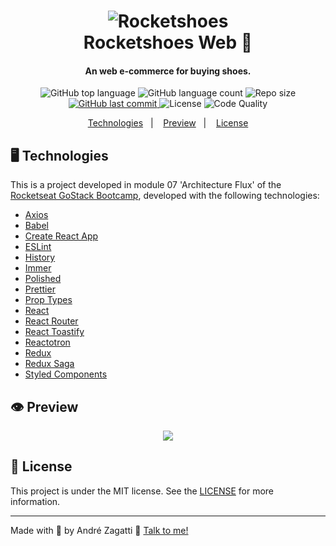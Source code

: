 <h1 align="center">
    <img alt="Rocketshoes" src="https://res.cloudinary.com/zagatti/image/upload/v1584318394/readme/logo-readme-rocketshoes_rqzbwa.png" />
    <br>
    Rocketshoes Web 👞
</h1>

<h4 align="center">
  An web e-commerce for buying shoes.
</h4>
<p align="center">
  <img alt="GitHub top language" src="https://img.shields.io/github/languages/top/azagatti/module07-gostack10?color=FCD12A&style=plastic">

  <img alt="GitHub language count" src="https://img.shields.io/github/languages/count/azagatti/module07-gostack10?color=FCD12A&style=plastic">

  <img alt="Repo size" src="https://img.shields.io/github/repo-size/azagatti/module07-gostack10?color=FCD12A&style=plastic">

  <a href="https://github.com/AZagatti/module07-gostack10/commits/master">
    <img alt="GitHub last commit" src="https://img.shields.io/github/last-commit/azagatti/module07-gostack10?style=plastic">
  </a>

  <img alt="License" src="https://img.shields.io/github/license/AZagatti/module07-gostack10?style=plastic">

  <img alt="Code Quality" src="https://img.shields.io/codacy/grade/c6da115bcc9c4325a172dd60c043dab1?style=plastic">
</p>

<p align="center">
  <a href="#-technologies">Technologies</a>&nbsp;&nbsp;&nbsp;|&nbsp;&nbsp;&nbsp;
  <a href="#-preview">Preview</a>&nbsp;&nbsp;&nbsp;|&nbsp;&nbsp;&nbsp;
  <a href="#-license">License</a>
</p>

## 🖥 Technologies

This is a project developed in module 07 'Architecture Flux' of the [Rocketseat GoStack Bootcamp](https://rocketseat.com.br/bootcamp), developed with the following technologies:

- [Axios](https://github.com/axios/axios)
- [Babel](https://babeljs.io/)
- [Create React App](https://github.com/facebook/create-react-app)
- [ESLint](https://eslint.org/)
- [History](https://www.npmjs.com/package/history)
- [Immer](https://www.npmjs.com/package/immer)
- [Polished](https://github.com/styled-components/polished)
- [Prettier](https://prettier.io/)
- [Prop Types](https://www.npmjs.com/package/prop-types)
- [React](https://reactjs.org/)
- [React Router](https://reacttraining.com/react-router/web/guides/quick-start)
- [React Toastify](https://github.com/fkhadra/react-toastify)
- [Reactotron](https://github.com/infinitered/reactotron)
- [Redux](https://redux.js.org/)
- [Redux Saga](https://redux-saga.js.org/)
- [Styled Components](https://styled-components.com/)

## 👁 Preview

<div align="center">

![](https://res.cloudinary.com/zagatti/image/upload/v1584322083/readme/rocketshoes-web_tlbk5g.gif)

</div>

## 📝 License

This project is under the MIT license. See the [LICENSE](https://github.com/AZagatti/module07-gostack10/blob/master/LICENSE.md) for more information.

---

Made with 💟 by André Zagatti 👋 [Talk to me!](https://www.linkedin.com/in/andre-zagatti/)
